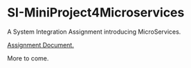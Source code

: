 # SI-MiniProject4Microservices
 A System Integration Assignment introducing MicroServices.
 
[Assignment Document.](https://github.com/FrederikBlem/SI-MicroServicesIntro/blob/main/A4-MP-MS.pdf)

More to come.
